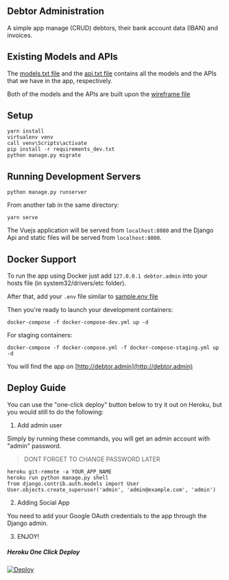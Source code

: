 ## Debtor Administration

A simple app  manage (CRUD) debtors, their bank account data (IBAN) and invoices.

## Existing Models and APIs

The [models.txt file](./docs/models.txt) and the [api.txt file](./docs/api.txt) contains all the models and the APIs that we have in the app, respectively.

Both of the models and the APIs are built upon the [wireframe file](./docs/wireframe.jpg)

## Setup

```
yarn install
virtualenv venv
call venv\Scripts\activate
pip install -r requirements_dev.txt
python manage.py migrate
```

## Running Development Servers

```
python manage.py runserver
```

From another tab in the same directory:

```
yarn serve
```

The Vuejs application will be served from `localhost:8080` and the Django Api
and static files will be served from `localhost:8000`.

## Docker Support

To run the app using Docker just add `127.0.0.1 debtor.admin` into your hosts file (in system32/drivers/etc folder).

After that, add your `.env` file similar to [sample.env file](./sample.env)

Then you're ready to launch your development containers:

```
docker-compose -f docker-compose-dev.yml up -d
```

For staging containers:

```
docker-compose -f docker-compose.yml -f docker-compose-staging.yml up -d
```

You will find the app on [http://debtor.admin](http://debtor.admin)

## Deploy Guide

You can use the "one-click deploy" button below to try it out on Heroku, but you would still to do the following:

1. Add admin user

Simply by running these commands, you will get an admin account with "admin" password.

> DONT FORGET TO CHANGE PASSWORD LATER

```
heroku git-remote -a YOUR_APP_NAME
heroku run python manage.py shell
from django.contrib.auth.models import User
User.objects.create_superuser('admin', 'admin@example.com', 'admin')
```

2. Adding Social App

You need to add your Google OAuth credentials to the app through the Django admin.

3. ENJOY!


##### Heroku One Click Deploy

[![Deploy](https://www.herokucdn.com/deploy/button.svg)](https://heroku.com/deploy?template=https://github.com/yaseralnajjar/debtor-administrator)

